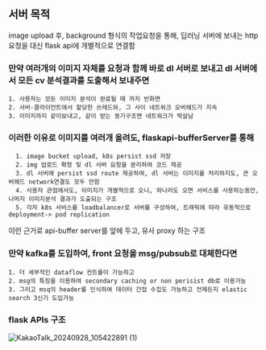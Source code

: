 ## 서버 목적
image upload 후, background 형식의 작업요청을 통해, 딥러닝 서버에 보내는 http 요청을 대신 flask api에 개별적으로 연결함

### 만약 여러개의 이미지 자체를 요청과 함께 바로 dl 서버로 보내고 dl 서버에서 모든 cv 분석결과를 도출해서 보내주면

    1. 사용자는 모든 이미지 분석이 완료될 때 까지 빈화면
    2. 서버-클라이언트에서 할당한 쓰레드와, 그 사이 네트워크 오버헤드가 지속
    3. 이미지까지 같이보내고, 같이 받는 동기구조면 네트워크가 박살남

### 이러한 이유로 이미지를 여러개 올려도, flaskapi-bufferServer를 통해

      1. image bucket upload, k8s persist ssd 저장
      2. img 업로드 확정 및 dl 서버 요청을 분리하여 코드 제공
      3. dl 서버에 persist ssd route 제공하여, dl 서버는 이미지를 처리하지도, 큰 오버헤드 network연결도 모두 안함
      4. 사용자 관점에서도, 이미지가 개별적으로 오니, 하나라도 오면 서비스를 사용하는동안, 나머지 이미지분석 결과가 도출되는 구조
      5. 각자 k8s 서비스를 loadbalancer로 서버를 구성하여, 트래픽에 따라 유동적으로 deployment-> pod replication

이런 근거로 api-buffer server를 앞에 두고, 유사 proxy 하는 구조


### 만약 kafka를 도입하여, front 요청을 msg/pubsub로 대체한다면
    1. 더 세부적인 dataflow 컨트롤이 가능하고
    2. msg의 특징을 이용하여 secondary caching or non perisist db로 이용가능
    3. 그리고 msq의 header를 인식하여 데이터 간접 수집도 가능하고 언제든지 elastic search 3신기 도입가능

### flask APIs 구조
![KakaoTalk_20240928_105422891 (1)](https://github.com/user-attachments/assets/2982eae8-a293-47ca-a65b-c75c2133810c)
